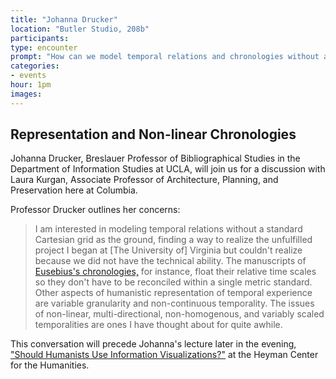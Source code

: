 ```yaml
---
title: "Johanna Drucker"
location: "Butler Studio, 208b"
participants:
type: encounter
prompt: "How can we model temporal relations and chronologies without a standard Cartesian grid as the ground?"
categories:
- events
hour: 1pm
images:
---
```


## Representation and Non-linear Chronologies

Johanna Drucker, Breslauer Professor of Bibliographical Studies in the
Department of Information Studies at UCLA, will join us for a discussion with
Laura Kurgan, Associate Professor of Architecture, Planning, and Preservation
here at Columbia.

Professor Drucker outlines her concerns:

> I am interested in modeling temporal relations without a standard Cartesian
> grid as the ground, finding a way to realize the unfulfilled project I began
> at \[The University of\] Virginia but couldn't realize because we did not
> have the technical ability. The manuscripts of [Eusebius's
> chronologies,](http://www.historyofinformation.com/expanded.php?id=3804) for
> instance, float their relative time scales so they don't have to be
> reconciled within a single metric standard. Other aspects of humanistic
> representation of temporal experience are variable granularity and
> non-continuous temporality. The issues of non-linear, multi-directional,
> non-homogenous, and variably scaled temporalities are ones I have thought
> about for quite awhile.

This conversation will precede Johanna's lecture later in the evening,
["Should Humanists Use Information
Visualizations?"](http://societyoffellows.columbia.edu/events/should-humanists-use-information-visualizations/)
at the Heyman Center for the Humanities.
